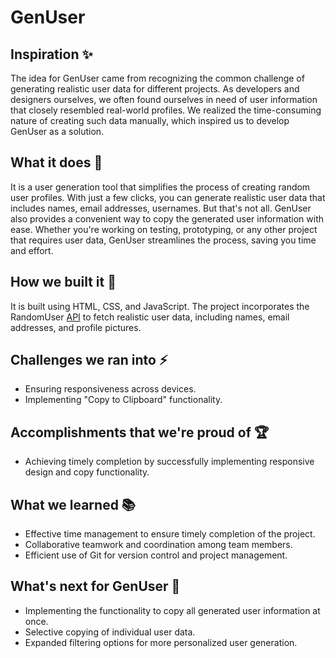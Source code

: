 # GenUser
## Inspiration  ✨

The idea for GenUser came from recognizing the common challenge of generating realistic user data for different projects. As developers and designers ourselves, we often found ourselves in need of user information that closely resembled real-world profiles. We realized the time-consuming nature of creating such data manually, which inspired us to develop GenUser as a solution.

## What it does 🚀

It is a user generation tool that simplifies the process of creating random user profiles. With just a few clicks, you can generate realistic user data that includes names, email addresses, usernames. But that's not all. GenUser also provides a convenient way to copy the generated user information with ease. Whether you're working on testing, prototyping, or any other project that requires user data, GenUser streamlines the process, saving you time and effort.

## How we built it 🔧

It is built using HTML, CSS, and JavaScript. The project incorporates the RandomUser [API](https://randomuser.me/) to fetch realistic user data, including names, email addresses, and profile pictures. 

## Challenges we ran into ⚡️

- Ensuring responsiveness across devices.
- Implementing "Copy to Clipboard" functionality.

## Accomplishments that we're proud of 🏆

- Achieving timely completion by successfully implementing responsive design and copy functionality.

## What we learned 📚

- Effective time management to ensure timely completion of the project.
- Collaborative teamwork and coordination among team members.
- Efficient use of Git for version control and project management.

## What's next for GenUser 🔮

- Implementing the functionality to copy all generated user information at once.
- Selective copying of individual user data.
- Expanded filtering options for more personalized user generation.
